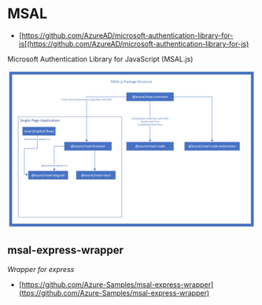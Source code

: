 # MSAL
* [https://github.com/AzureAD/microsoft-authentication-library-for-js[(https://github.com/AzureAD/microsoft-authentication-library-for-js)

Microsoft Authentication Library for JavaScript (MSAL.js)

![an image](msal.png "Package Structure")

## msal-express-wrapper
*Wrapper for express*

* [https://github.com/Azure-Samples/msal-express-wrapper](ttps://github.com/Azure-Samples/msal-express-wrapper)

